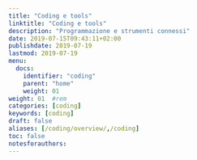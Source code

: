 ```yaml
---
title: "Coding e tools"
linktitle: "Coding e tools"
description: "Programmazione e strumenti connessi"
date: 2019-07-15T09:43:11+02:00
publishdate: 2019-07-19
lastmod: 2019-07-19
menu:
  docs:
    identifier: "coding"
    parent: "home"
    weight: 01
weight: 01	#rem
categories: [coding]
keywords: [coding]
draft: false
aliases: [/coding/overview/,/coding]
toc: false
notesforauthors:
---
```

